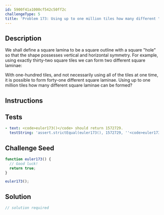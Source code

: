 ```yaml
---
id: 5900f41a1000cf542c50ff2c
challengeType: 5
title: 'Problem 173: Using up to one million tiles how many different "hollow" square laminae can be formed?'
---
```


## Description
<section id='description'>
We shall define a square lamina to be a square outline with a square "hole" so that the shape possesses vertical and horizontal symmetry. For example, using exactly thirty-two square tiles we can form two different square laminae:


With one-hundred tiles, and not necessarily using all of the tiles at one time, it is possible to form forty-one different square laminae.
Using up to one million tiles how many different square laminae can be formed?
</section>

## Instructions
<section id='instructions'>

</section>

## Tests
<section id='tests'>

```yml
- text: <code>euler173()</code> should return 1572729.
  testString: 'assert.strictEqual(euler173(), 1572729, ''<code>euler173()</code> should return 1572729.'');'

```

</section>

## Challenge Seed
<section id='challengeSeed'>

<div id='js-seed'>

```js
function euler173() {
  // Good luck!
  return true;
}

euler173();
```

</div>



</section>

## Solution
<section id='solution'>

```js
// solution required
```
</section>
